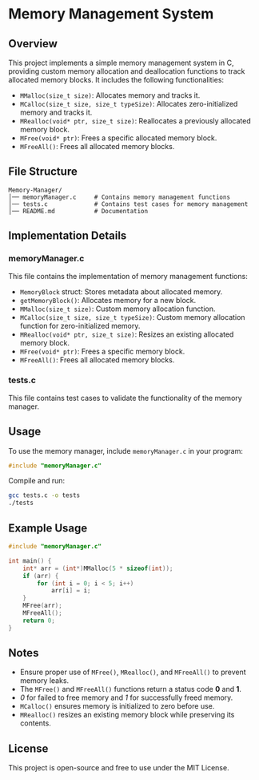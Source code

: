 # Memory Management System

## Overview
This project implements a simple memory management system in C, providing custom memory allocation and deallocation functions to track allocated memory blocks. It includes the following functionalities:

- `MMalloc(size_t size)`: Allocates memory and tracks it.
- `MCalloc(size_t size, size_t typeSize)`: Allocates zero-initialized memory and tracks it.
- `MRealloc(void* ptr, size_t size)`: Reallocates a previously allocated memory block.
- `MFree(void* ptr)`: Frees a specific allocated memory block.
- `MFreeAll()`: Frees all allocated memory blocks.

## File Structure
```
Memory-Manager/
│── memoryManager.c     # Contains memory management functions
│── tests.c             # Contains test cases for memory management
│── README.md           # Documentation
```

## Implementation Details
### memoryManager.c
This file contains the implementation of memory management functions:
- `MemoryBlock` struct: Stores metadata about allocated memory.
- `getMemoryBlock()`: Allocates memory for a new block.
- `MMalloc(size_t size)`: Custom memory allocation function.
- `MCalloc(size_t size, size_t typeSize)`: Custom memory allocation function for zero-initialized memory.
- `MRealloc(void* ptr, size_t size)`: Resizes an existing allocated memory block.
- `MFree(void* ptr)`: Frees a specific memory block.
- `MFreeAll()`: Frees all allocated memory blocks.

### tests.c
This file contains test cases to validate the functionality of the memory manager.

## Usage
To use the memory manager, include `memoryManager.c` in your program:
```c
#include "memoryManager.c"
```
Compile and run:
```sh
gcc tests.c -o tests
./tests
```

## Example Usage
```c
#include "memoryManager.c"

int main() {
    int* arr = (int*)MMalloc(5 * sizeof(int));
    if (arr) {
        for (int i = 0; i < 5; i++)
            arr[i] = i;
    }
    MFree(arr);
    MFreeAll();
    return 0;
}
```

## Notes
- Ensure proper use of `MFree()`, `MRealloc()`, and `MFreeAll()` to prevent memory leaks.
- The `MFree()` and `MFreeAll()` functions return a status code __0__ and __1__.
- _0_ for failed to free memory and _1_ for successfully freed memory.
- `MCalloc()` ensures memory is initialized to zero before use.
- `MRealloc()` resizes an existing memory block while preserving its contents.

## License
This project is open-source and free to use under the MIT License.